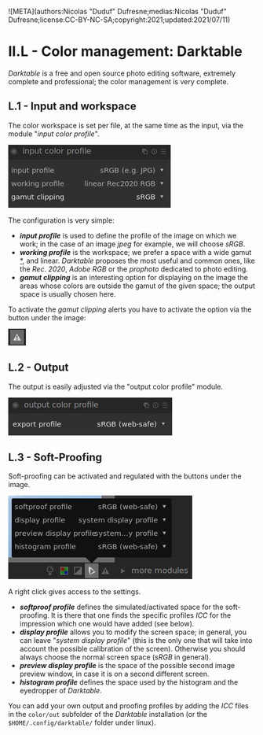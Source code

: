 ![META](authors:Nicolas "Duduf" Dufresne;medias:Nicolas "Duduf" Dufresne;license:CC-BY-NC-SA;copyright:2021;updated:2021/07/11)

# II.L - Color management: Darktable

*Darktable* is a free and open source photo editing software, extremely complete and professional; the color management is very complete.

## L.1 - Input and workspace

The color workspace is set per file, at the same time as the input, via the module "*input color profile*".

![](img/darktable/input.png)

The configuration is very simple:

- ***input profile*** is used to define the profile of the image on which we work; in the case of an image *jpeg* for example, we will choose *sRGB*.
- ***working profile*** is the workspace; we prefer a space with a wide gamut [\*](ZZ-vocabulaire.md), and linear. *Darktable* proposes the most useful and common ones, like the *Rec. 2020*, *Adobe RGB* or the *prophoto* dedicated to photo editing.
- ***gamut clipping*** is an interesting option for displaying on the image the areas whose colors are outside the gamut of the given space; the output space is usually chosen here.

To activate the *gamut clipping* alerts you have to activate the option via the button under the image:

![](img/darktable/gamutcheck.png)

## L.2 - Output

The output is easily adjusted via the "output color profile" module.

![](img/darktable/output.png)

## L.3 - Soft-Proofing

Soft-proofing can be activated and regulated with the buttons under the image.

![](img/darktable/proofing.png)

A right click gives access to the settings.

- ***softproof profile*** defines the simulated/activated space for the soft-proofing. It is there that one finds the specific profiles *ICC* for the impression which one would have added (see below).
- ***display profile*** allows you to modify the screen space; in general, you can leave "*system display profile*" (this is the only one that will take into account the possible calibration of the screen). Otherwise you should always choose the normal screen space (*sRGB* in general).
- ***preview display profile*** is the space of the possible second image preview window, in case it is on a second different screen.
- ***histogram profile*** defines the space used by the histogram and the eyedropper of *Darktable*.

You can add your own output and proofing profiles by adding the *ICC* files in the `color/out` subfolder of the *Darktable* installation (or the `$HOME/.config/darktable/` folder under linux).